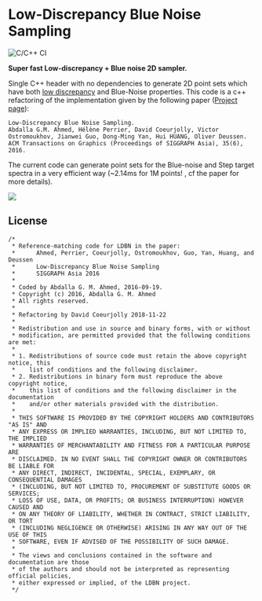 # Low-Discrepancy Blue Noise Sampling

![C/C++ CI](https://github.com/dcoeurjo/LowDiscBlueNoise/workflows/C/C++%20CI/badge.svg)

**Super fast Low-discrepancy + Blue noise 2D sampler.**

Single C++ header with no dependencies to generate 2D point sets which have both [low discrepancy](https://en.wikipedia.org/wiki/Low-discrepancy_sequence) and Blue-Noise properties. This code is a c++ refactoring of the implementation given by the following paper ([Project page](https://projet.liris.cnrs.fr/ldbn/)):


    Low-Discrepancy Blue Noise Sampling.
    Abdalla G.M. Ahmed, Hélène Perrier, David Coeurjolly, Victor Ostromoukhov, Jianwei Guo, Dong-Ming Yan, Hui HUANG, Oliver Deussen.
    ACM Transactions on Graphics (Proceedings of SIGGRAPH Asia), 35(6), 2016.


The current code can generate point sets for the  Blue-noise and Step target spectra in a very efficient way (~2.14ms for 1M points! , cf the paper for more details).

![](BN4K.png)

## License

```
/*
 * Reference-matching code for LDBN in the paper:
 *      Ahmed, Perrier, Coeurjolly, Ostromoukhov, Guo, Yan, Huang, and Deussen
 *      Low-Discrepancy Blue Noise Sampling
 *      SIGGRAPH Asia 2016
 *
 * Coded by Abdalla G. M. Ahmed, 2016-09-19.
 * Copyright (c) 2016, Abdalla G. M. Ahmed
 * All rights reserved.
 *
 * Refactoring by David Coeurjolly 2018-11-22
 *
 * Redistribution and use in source and binary forms, with or without
 * modification, are permitted provided that the following conditions are met:
 *
 * 1. Redistributions of source code must retain the above copyright notice, this
 *    list of conditions and the following disclaimer.
 * 2. Redistributions in binary form must reproduce the above copyright notice,
 *    this list of conditions and the following disclaimer in the documentation
 *    and/or other materials provided with the distribution.
 *
 * THIS SOFTWARE IS PROVIDED BY THE COPYRIGHT HOLDERS AND CONTRIBUTORS "AS IS" AND
 * ANY EXPRESS OR IMPLIED WARRANTIES, INCLUDING, BUT NOT LIMITED TO, THE IMPLIED
 * WARRANTIES OF MERCHANTABILITY AND FITNESS FOR A PARTICULAR PURPOSE ARE
 * DISCLAIMED. IN NO EVENT SHALL THE COPYRIGHT OWNER OR CONTRIBUTORS BE LIABLE FOR
 * ANY DIRECT, INDIRECT, INCIDENTAL, SPECIAL, EXEMPLARY, OR CONSEQUENTIAL DAMAGES
 * (INCLUDING, BUT NOT LIMITED TO, PROCUREMENT OF SUBSTITUTE GOODS OR SERVICES;
 * LOSS OF USE, DATA, OR PROFITS; OR BUSINESS INTERRUPTION) HOWEVER CAUSED AND
 * ON ANY THEORY OF LIABILITY, WHETHER IN CONTRACT, STRICT LIABILITY, OR TORT
 * (INCLUDING NEGLIGENCE OR OTHERWISE) ARISING IN ANY WAY OUT OF THE USE OF THIS
 * SOFTWARE, EVEN IF ADVISED OF THE POSSIBILITY OF SUCH DAMAGE.
 *
 * The views and conclusions contained in the software and documentation are those
 * of the authors and should not be interpreted as representing official policies,
 * either expressed or implied, of the LDBN project.
 */
 ```
